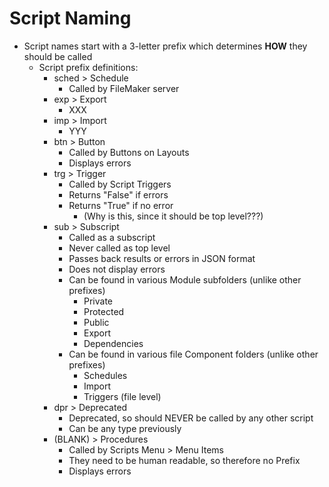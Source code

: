 # Script Naming

- Script names start with a 3-letter prefix which determines **HOW** they should be called
  - Script prefix definitions:
    - sched > Schedule
      - Called by FileMaker server
    - exp > Export
      - XXX
    - imp > Import
      - YYY    
    - btn > Button
      - Called by Buttons on Layouts
      - Displays errors
    - trg > Trigger
      - Called by Script Triggers
      - Returns "False" if errors
      - Returns "True" if no error 
        - (Why is this, since it should be top level???)
    - sub > Subscript
      - Called as a subscript
      - Never called as top level 
      - Passes back results or errors in JSON format
      - Does not display errors
      - Can be found in various Module subfolders (unlike other prefixes)
        - Private
        - Protected
        - Public
        - Export
        - Dependencies
      - Can be found in various file Component folders (unlike other prefixes)
        - Schedules
        - Import
        - Triggers (file level)
    - dpr > Deprecated
      - Deprecated, so should NEVER be called by any other script
      - Can be any type previously
    - (BLANK) > Procedures
      - Called by Scripts Menu > Menu Items
      - They need to be human readable, so therefore no Prefix
      - Displays errors
